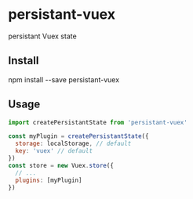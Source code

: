 # persistant-vuex
persistant Vuex state

## Install
npm install --save persistant-vuex

## Usage
```js
import createPersistantState from 'persistant-vuex'

const myPlugin = createPersistantState({
  storage: localStorage, // default
  key: 'vuex' // default
})
const store = new Vuex.store({
  // ...
  plugins: [myPlugin]
})
```